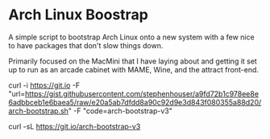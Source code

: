 # Arch Linux Boostrap

A simple script to bootstrap Arch Linux onto a new system with a few nice to have packages that don't slow things down.

Primarily focused on the MacMini that I have laying about and getting it set up to run as an arcade cabinet with MAME, Wine, and the attract front-end.


curl -i https://git.io -F "url=https://gist.githubusercontent.com/stephenhouser/a9fd72b1c978ee8e6adbbceb1e6baea5/raw/e20a5ab7dfdd8a90c92d9e3d843f080355a88d20/arch-bootstrap.sh" -F "code=arch-bootstrap-v3"

curl -sL https://git.io/arch-bootstrap-v3